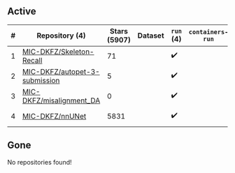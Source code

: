 ## Active
| # | Repository (4) | Stars (5907) | Dataset | `run` (4) | `containers-run` | Last Modified |
| --- | --- | --- | --- | --- | --- | --- |
| 1 | [MIC-DKFZ/Skeleton-Recall](https://github.com/MIC-DKFZ/Skeleton-Recall) | 71 |  | :heavy_check_mark: |  | 2024-11-04 12:01:37+00:00 |
| 2 | [MIC-DKFZ/autopet-3-submission](https://github.com/MIC-DKFZ/autopet-3-submission) | 5 |  | :heavy_check_mark: |  | 2024-10-29 12:22:57+00:00 |
| 3 | [MIC-DKFZ/misalignment_DA](https://github.com/MIC-DKFZ/misalignment_DA) | 0 |  | :heavy_check_mark: |  | 2024-03-01 10:16:52+00:00 |
| 4 | [MIC-DKFZ/nnUNet](https://github.com/MIC-DKFZ/nnUNet) | 5831 |  | :heavy_check_mark: |  | 2024-10-29 13:23:35+00:00 |

## Gone
No repositories found!

